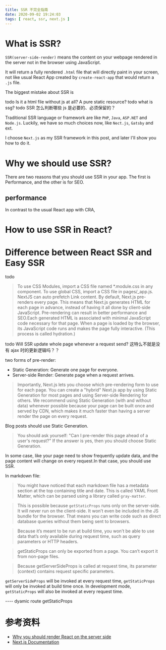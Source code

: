 ```yaml
---
title: SSR 不完全指南
date: 2020-09-02 19:24:03
tags: [ react, ssr, next.js ]
---
```

# What is SSR?
`SSR(server-side-render)` means the content on your webpage rendered in the server not in the browser using JavaScript.

It will return a fully rendered `.html` file that will directly paint in your screen, not like usual React App created by `create-react-app` that would return a `.js` file.

The biggest mistake about SSR is 

todo Is it a html file without js at all? A pure static resource?
todo what is ssg?
todo SSR 怎么判断哪些 js 是必要的、必须保留的？

Traditional SSR language or framework are like `PHP`, `Java`, `ASP.NET` and `Node.js`. Luckily, we have so much choices now, like `Nect.js`, `Gatsby` and ext. 

I choose `Next.js` as my SSR framework in this post, and later I'll show you how to do it.

# Why we should use SSR?
There are two reasons that you should use SSR in your app. The first is Performance, and the other is for SEO.

## performance
In contrast to the usual React app with CRA, 

# How to use SSR in React?

# Difference between React SSR and Easy SSR

todo
> To use CSS Modules, import a CSS file named *.module.css in any component.
To use global CSS, import a CSS file in pages/_app.js.
> NextJS can auto prefetch Link content.
> By default, Next.js pre-renders every page. This means that Next.js generates HTML for each page in advance, instead of having it all done by client-side JavaScript. Pre-rendering can result in better performance and SEO.Each generated HTML is associated with minimal JavaScript code necessary for that page. When a page is loaded by the browser, its JavaScript code runs and makes the page fully interactive. (This process is called hydration.)

todo Will SSR update whole page whenever a request send?
这特么不就是没有 ajax 时的更新逻辑吗？？

two forms of pre-render:
- Static Generation: Generate one page for everyone.
- Server-side Render: Generate page when a request arrives.

> Importantly, Next.js lets you choose which pre-rendering form to use for each page. You can create a "hybrid" Next.js app by using Static Generation for most pages and using Server-side Rendering for others.
> We recommend using Static Generation (with and without data) whenever possible because your page can be built once and served by CDN, which makes it much faster than having a server render the page on every request.

Blog posts should use Static Generation.

> You should ask yourself: "Can I pre-render this page ahead of a user's request?" If the answer is yes, then you should choose Static Generation.

In some case, like your page need to show frequently update data, and the page content will change on every request.In that case, you should use SSR.

In markdown file:
> You might have noticed that each markdown file has a metadata section at the top containing title and date. This is called YAML Front Matter, which can be parsed using a library called `gray-matter`.

> This is possible because `getStaticProps` runs only on the server-side. It will never run on the client-side. It won’t even be included in the JS bundle for the browser. That means you can write code such as direct database queries without them being sent to browsers.

> Because it’s meant to be run at build time, you won’t be able to use data that’s only available during request time, such as query parameters or HTTP headers.

> getStaticProps can only be exported from a page. You can’t export it from non-page files.

> Because getServerSideProps is called at request time, its parameter (context) contains request specific parameters.

`getServerSideProps` will be invoked at every request time, `getStaticProps` will only be invoked at build time once.
In development mode, `getStaticProps` will also be invoked at every request time.

---- dyamic route
getStaticProps


<!-- =========================================== -->

# 参考资料
- [Why you should render React on the server side](https://blog.logrocket.com/why-you-should-render-react-on-the-server-side-a50507163b79/#:~:text=Server%2Dside%20rendering%20(SSR),comes%20as%20fully%20rendered%20HTML)
- [Next.js Documentation](https://nextjs.org/docs/getting-started)